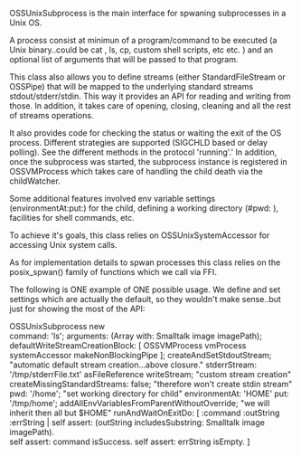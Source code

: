 OSSUnixSubprocess is the main interface for spwaning subprocesses in a Unix OS. 

A process consist at minimun of a program/command to be executed (a Unix binary..could be cat , ls, cp,  custom shell scripts, etc etc.  ) and an optional list of arguments that will be passed to that program.

This class also allows you to define streams  (either StandardFileStream or OSSPipe) that will be mapped to the underlying standard streams stdout/stderr/stdin. This way it provides an API for reading and writing from those. In addition, it takes care of opening, closing, cleaning and all the rest of streams operations. 

It also provides code for checking the status or waiting the exit of the OS process. Different strategies are supported (SIGCHLD based or delay polling). See the different methods in the protocol 'running'.' In addition, once the subprocess was started, the subprocess instance is registered in OSSVMProcess which takes care of handling the child death via the childWatcher. 

Some additional features involved env variable settings (environmentAt:put:) for the child, defining a working directory (#pwd: ), facilities for shell commands, etc.

To achieve it's goals, this class relies on OSSUnixSystemAccessor for accessing Unix system calls. 

As for  implementation details to spwan processes this class relies on the posix_spwan() family of functions which we call via FFI. 

The following is ONE example of ONE possible usage. We define and set settings which are actually the default, so they wouldn't make sense..but just for showing the most of the API:

OSSUnixSubprocess new	
	command: 'ls';
	arguments: (Array with: Smalltalk image imagePath);
	defaultWriteStreamCreationBlock: [ OSSVMProcess vmProcess systemAccessor makeNonBlockingPipe ];
	createAndSetStdoutStream; "automatic default stream creation...above closure."
	stderrStream: '/tmp/stderrFile.txt' asFileReference writeStream; "custom stream creation"
	createMissingStandardStreams: false; "therefore won't create stdin stream"
	pwd: '/home'; "set working directory for child"
	environmentAt: 'HOME' put: '/tmp/home';
	addAllEnvVariablesFromParentWithoutOverride; "we will inherit then all but $HOME"
	runAndWaitOnExitDo: [ :command :outString :errString |
		self assert: (outString includesSubstring: Smalltalk image imagePath).	
		self assert: command isSuccess.
		self assert: errString isEmpty. 
	]
	 



